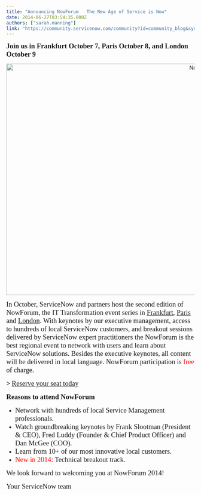 ```yaml
---
title: "Announcing NowForum   The New Age of Service is Now"
date: 2014-06-27T03:54:35.000Z
authors: ["sarah.manning"]
link: "https://community.servicenow.com/community?id=community_blog&sys_id=0d0d6aa5dbd0dbc01dcaf3231f9619a7"
---
```

<p><strong style="font-size: 14.0pt; font-family: Calibri;">Join us in Frankfurt October 7, Paris October 8, and London October 9</strong></p><p style="text-align: right;"> <img  alt="NowForum2014.jpg" class="image-0 jive-image" src="44f933f9db14d3049c9ffb651f9619c4.iix" style="height: 620px; width: 620px;"/></p><p></p><p style="margin-bottom: .0001pt;"><span style="font-size: 14pt; font-family: Calibri;">In October, ServiceNow and partners host the second edition of NowForum, the IT Transformation event series in </span><a href="https://de.servicenowforum.com/"><span style="font-size: 14pt; font-family: Calibri;">Frankfurt</span></a><span style="font-size: 14pt; font-family: Calibri;">, </span><a href="https://fr.servicenowforum.com/"><span style="font-size: 14pt; font-family: Calibri;">Paris</span></a> <span style="font-size: 14pt; font-family: Calibri;">and </span><a href="https://uk.servicenowforum.com/"><span style="font-size: 14pt; font-family: Calibri;">London</span></a><span style="font-size: 14pt; font-family: Calibri;">. With keynotes by our executive management, access to hundreds of local ServiceNow customers, and breakout sessions delivered by ServiceNow expert practitioners the NowForum is the best regional event to network with users and learn about ServiceNow solutions. Besides the executive keynotes, all content will be delivered in local language. NowForum participation is </span><span style="font-size: 14.0pt; font-family: Calibri; color: red;">free</span><span style="font-size: 14pt; font-family: Calibri;"> of charge.</span></p><p style="margin-bottom: .0001pt;"><span style="font-family: Arial;"> </span></p><p style="margin-bottom: .0001pt;"><strong style="font-size: 14pt; font-family: Calibri;">&gt;</strong> <a href="http://www.servicenowforum.com/"><span style="font-size: 14pt; font-family: Calibri;">Reserve your seat today</span></a></p><p style="margin-bottom: .0001pt;"><span style="font-family: Arial;"> </span></p><p style="margin-bottom: .0001pt;"><strong style="font-size: 14pt; font-family: Calibri;">Reasons to attend NowForum</strong></p><ul style="list-style-type: disc;"><li><span style="font-size: 14pt; font-family: Calibri;">Network with hundreds of local Service Management professionals.</span></li><li><span style="font-size: 14pt; font-family: Calibri;">Watch groundbreaking keynotes by Frank Slootman (President &amp; CEO), Fred Luddy (Founder &amp; Chief Product Officer) and Dan McGee (COO).</span></li><li><span style="font-size: 14pt; font-family: Calibri;">Learn from 10+ of our most innovative local customers.</span></li><li><span style="font-size: 14.0pt; font-family: Calibri; color: red;">New in 2014</span><span style="font-size: 14pt; font-family: Calibri;">: Technical breakout track.</span></li></ul><p style="margin-bottom: .0001pt;"><span style="font-family: Arial;"> </span></p><p style="margin-bottom: .0001pt;"><span style="font-size: 14pt; font-family: Calibri;">We look forward to welcoming you at NowForum 2014!</span></p><p style="margin-bottom: .0001pt;"><span style="font-family: Arial;"> </span></p><p style="margin-bottom: .0001pt;"><span style="font-size: 14pt; font-family: Calibri;">Your ServiceNow team</span></p>